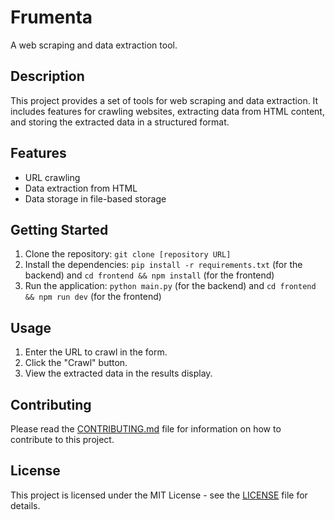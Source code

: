 # Frumenta

A web scraping and data extraction tool.

## Description

This project provides a set of tools for web scraping and data extraction. It includes features for crawling websites, extracting data from HTML content, and storing the extracted data in a structured format.

## Features

*   URL crawling
*   Data extraction from HTML
*   Data storage in file-based storage

## Getting Started

1.  Clone the repository: `git clone [repository URL]`
2.  Install the dependencies: `pip install -r requirements.txt` (for the backend) and `cd frontend && npm install` (for the frontend)
3.  Run the application: `python main.py` (for the backend) and `cd frontend && npm run dev` (for the frontend)

## Usage

1.  Enter the URL to crawl in the form.
2.  Click the "Crawl" button.
3.  View the extracted data in the results display.

## Contributing

Please read the [CONTRIBUTING.md](CONTRIBUTING.md) file for information on how to contribute to this project.

## License

This project is licensed under the MIT License - see the [LICENSE](LICENSE) file for details.
